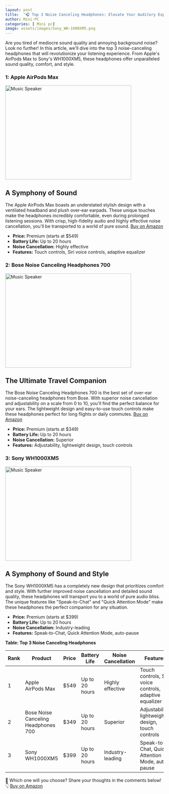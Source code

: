 ```yaml
---
layout: post
title:  "🎧 Top 3 Noise Canceling Headphones: Elevate Your Auditory Experience! 🎵"
author: Mini-PC
categories: [ Mini pc]
image: assets/images/Sony_WH-1000XM5.png
--- 
```


Are you tired of mediocre sound quality and annoying background noise? Look no further! In this article, we'll dive into the top 3 noise-canceling headphones that will revolutionize your listening experience. From Apple's AirPods Max to Sony's WH1000XM5, these headphones offer unparalleled sound quality, comfort, and style.

### 1: Apple AirPods Max
<img src="https://m.media-amazon.com/images/I/81jkMpNHVsL._AC_SL1500_.jpg" alt="Music Speaker" width="400" height="300">

## A Symphony of Sound

The Apple AirPods Max boasts an understated stylish design with a ventilated headband and plush over-ear earpads. These unique touches make the headphones incredibly comfortable, even during prolonged listening sessions. With crisp, high-fidelity audio and highly effective noise cancellation, you'll be transported to a world of pure sound. [Buy on Amazon](https://amzn.to/3L6NyeU)

* **Price:** Premium (starts at $549)
* **Battery Life:** Up to 20 hours
* **Noise Cancellation:** Highly effective
* **Features:** Touch controls, Siri voice controls, adaptive equalizer

### 2: Bose Noise Canceling Headphones 700

<img src="https://m.media-amazon.com/images/I/61rgsnfRJlL._AC_SL1500_.jpg" alt="Music Speaker" width="400" height="300">

## The Ultimate Travel Companion

The Bose Noise Canceling Headphones 700 is the best set of over-ear noise-canceling headphones from Bose. With superior noise cancellation and adjustability on a scale from 0 to 10, you'll find the perfect balance for your ears. The lightweight design and easy-to-use touch controls make these headphones perfect for long flights or daily commutes. [Buy on Amazon](https://geni.us/4JUUu)


* **Price:** Premium (starts at $349)
* **Battery Life:** Up to 20 hours
* **Noise Cancellation:** Superior
* **Features:** Adjustability, lightweight design, touch controls

### 3: Sony WH1000XM5
<img src="https://m.media-amazon.com/images/I/61vJtKbAssL._AC_SL1500_.jpg" alt="Music Speaker" width="400" height="300">

## A Symphony of Sound and Style

The Sony WH1000XM5 has a completely new design that prioritizes comfort and style. With further improved noise cancellation and detailed sound quality, these headphones will transport you to a world of pure audio bliss. The unique features like "Speak-to-Chat" and "Quick Attention Mode" make these headphones the perfect companion for any situation.

* **Price:** Premium (starts at $399)
* **Battery Life:** Up to 20 hours
* **Noise Cancellation:** Industry-leading
* **Features:** Speak-to-Chat, Quick Attention Mode, auto-pause

**Table: Top 3 Noise Canceling Headphones**

| Rank | Product | Price | Battery Life | Noise Cancellation | Features |
| --- | --- | --- | --- | --- | --- |
| 1 | Apple AirPods Max | $549 | Up to 20 hours | Highly effective | Touch controls, Siri voice controls, adaptive equalizer |
| 2 | Bose Noise Canceling Headphones 700 | $349 | Up to 20 hours | Superior | Adjustability, lightweight design, touch controls |
| 3 | Sony WH1000XM5 | $399 | Up to 20 hours | Industry-leading | Speak-to-Chat, Quick Attention Mode, auto-pause |

🎵 Which one will you choose? Share your thoughts in the comments below! 👇 [Buy on Amazon](https://geni.us/zTmm) 